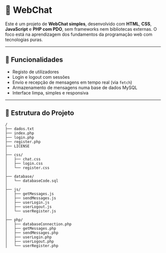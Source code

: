 # 💬 WebChat

Este é um projeto de **WebChat simples**, desenvolvido com **HTML**, **CSS**, **JavaScript** e **PHP com PDO**, sem frameworks nem bibliotecas externas. O foco está na aprendizagem dos fundamentos da programação web com tecnologias puras.

---

## 🧠 Funcionalidades

- Registo de utilizadores
- Login e logout com sessões
- Envio e recepção de mensagens em tempo real (via `fetch`)
- Armazenamento de mensagens numa base de dados MySQL
- Interface limpa, simples e responsiva

---

## 📂 Estrutura do Projeto

```plaintext
/
├── dados.txt
├── index.php
├── login.php
├── register.php
├── LICENSE
│
├── css/
│   ├── chat.css
│   ├── login.css
│   └── register.css
│
├── database/
│   └── databaseCode.sql
│
├── js/
│   ├── getMessages.js
│   ├── sendMessages.js
│   ├── userLogin.js
│   ├── userLogout.js
│   └── userRegister.js
│
├── php/
│   ├── databaseConnection.php
│   ├── getMessages.php
│   ├── sendMessages.php
│   ├── userLogin.php
│   ├── userLogout.php
│   └── userRegister.php
